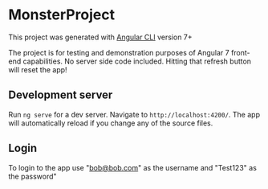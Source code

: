 # MonsterProject

This project was generated with [Angular CLI](https://github.com/angular/angular-cli) version 7+

The project is for testing and demonstration purposes of Angular 7 front-end capabilities. No server side code included.
Hitting that refresh button will reset the app!

## Development server

Run `ng serve` for a dev server. Navigate to `http://localhost:4200/`. The app will automatically reload if you change any of the source files.

## Login

To login to the app use "bob@bob.com" as the username and "Test123" as the password"

